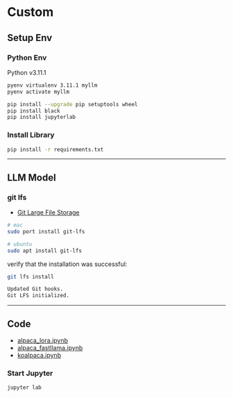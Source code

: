 # Custom

## Setup Env

### Python Env

Python v3.11.1

```bash
pyenv virtualenv 3.11.1 myllm
pyenv activate myllm
```

```bash
pip install --upgrade pip setuptools wheel
pip install black
pip install jupyterlab
```

### Install Library

```bash
pip install -r requirements.txt
```

---

## LLM Model

### git lfs

- [Git Large File Storage](https://git-lfs.com/)

```bash
# mac
sudo port install git-lfs

# ubuntu
sudo apt install git-lfs
```

verify that the installation was successful:

```bash
git lfs install

Updated Git hooks.
Git LFS initialized.
```

---

## Code

- [alpaca_lora.ipynb](alpaca_lora.ipynb)
- [alpaca_fastllama.ipynb](alpaca_fastllama.ipynb)
- [koalpaca.ipynb](koalpaca.ipynb)

### Start Jupyter

```bash
jupyter lab
```
